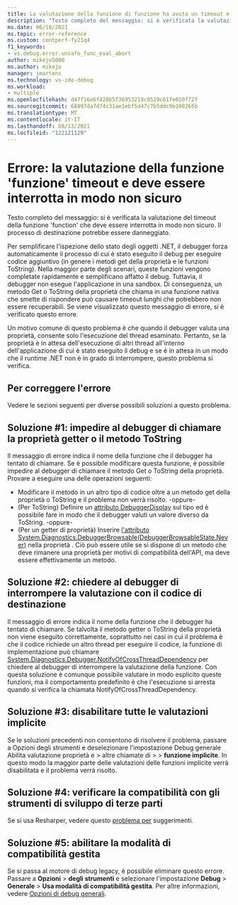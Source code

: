 ```yaml
---
title: La valutazione della funzione di funzione ha avuto un timeout e deve essere interrotta in modo non &apos; &apos; sicuro | Microsoft Docs
description: "Testo completo del messaggio: si è verificata la valutazione del timeout della funzione 'function' che deve essere interrotta in modo non sicuro."
ms.date: 06/18/2021
ms.topic: error-reference
ms.custom: contperf-fy21q4
f1_keywords:
- vs.debug.error.unsafe_func_eval_abort
author: mikejo5000
ms.author: mikejo
manager: jmartens
ms.technology: vs-ide-debug
ms.workload:
- multiple
ms.openlocfilehash: d47f16e6f428b5f36953218c0519c61fe650f72f
ms.sourcegitcommit: 68897da7d74c31ae1ebf5d47c7b5ddc9b108265b
ms.translationtype: MT
ms.contentlocale: it-IT
ms.lasthandoff: 08/13/2021
ms.locfileid: "122121129"
---
```

# <a name="error-evaluating-the-function-39function39-timed-out-and-needed-to-be-aborted-in-an-unsafe-way"></a>Errore: la valutazione della funzione &#39;funzione&#39; timeout e deve essere interrotta in modo non sicuro

Testo completo del messaggio: si è verificata la valutazione del timeout della funzione 'function' che deve essere interrotta in modo non sicuro. Il processo di destinazione potrebbe essere danneggiato.

Per semplificare l'ispezione dello stato degli oggetti .NET, il debugger forza automaticamente il processo di cui è stato eseguito il debug per eseguire codice aggiuntivo (in genere i metodi get della proprietà e le funzioni ToString). Nella maggior parte degli scenari, queste funzioni vengono completate rapidamente e semplificano affatto il debug. Tuttavia, il debugger non esegue l'applicazione in una sandbox. Di conseguenza, un metodo Get o ToString della proprietà che chiama in una funzione nativa che smette di rispondere può causare timeout lunghi che potrebbero non essere recuperabili. Se viene visualizzato questo messaggio di errore, si è verificato questo errore.

Un motivo comune di questo problema è che quando il debugger valuta una proprietà, consente solo l'esecuzione del thread esaminato. Pertanto, se la proprietà è in attesa dell'esecuzione di altri thread all'interno dell'applicazione di cui è stato eseguito il debug e se è in attesa in un modo che il runtime .NET non è in grado di interrompere, questo problema si verifica.

## <a name="to-correct-this-error"></a>Per correggere l'errore

Vedere le sezioni seguenti per diverse possibili soluzioni a questo problema.

## <a name="solution-1-prevent-the-debugger-from-calling-the-getter-property-or-tostring-method"></a>Soluzione #1: impedire al debugger di chiamare la proprietà getter o il metodo ToString

Il messaggio di errore indica il nome della funzione che il debugger ha tentato di chiamare. Se è possibile modificare questa funzione, è possibile impedire al debugger di chiamare il metodo Get o ToString della proprietà. Provare a eseguire una delle operazioni seguenti:

* Modificare il metodo in un altro tipo di codice oltre a un metodo get della proprietà o ToString e il problema non verrà risolto.
  -oppure-
* (Per ToString) Definire un [attributo DebuggerDisplay](../debugger/using-the-debuggerdisplay-attribute.md) sul tipo ed è possibile fare in modo che il debugger valuti un valore diverso da ToString.
  -oppure-
* (Per un getter di proprietà) Inserire [l'attributo System.Diagnostics.DebuggerBrowsable(DebuggerBrowsableState.Never)](/dotnet/api/system.diagnostics.debuggerbrowsableattribute) nella proprietà . Ciò può essere utile se si dispone di un metodo che deve rimanere una proprietà per motivi di compatibilità dell'API, ma deve essere effettivamente un metodo.

## <a name="solution-2-have-the-target-code-ask-the-debugger-to-abort-the-evaluation"></a>Soluzione #2: chiedere al debugger di interrompere la valutazione con il codice di destinazione

Il messaggio di errore indica il nome della funzione che il debugger ha tentato di chiamare. Se talvolta il metodo getter o ToString della proprietà non viene eseguito correttamente, soprattutto nei casi in cui il problema è che il codice richiede un altro thread per eseguire il codice, la funzione di implementazione può chiamare [System.Diagnostics.Debugger.NotifyOfCrossThreadDependency](/dotnet/api/system.diagnostics.debugger.notifyofcrossthreaddependency) per chiedere al debugger di interrompere la valutazione della funzione. Con questa soluzione è comunque possibile valutare in modo esplicito queste funzioni, ma il comportamento predefinito è che l'esecuzione si arresta quando si verifica la chiamata NotifyOfCrossThreadDependency.

## <a name="solution-3-disable-all-implicit-evaluation"></a>Soluzione #3: disabilitare tutte le valutazioni implicite

Se le soluzioni precedenti non consentono di risolvere il problema, passare a Opzioni degli strumenti e deselezionare l'impostazione Debug generale Abilita valutazione proprietà e  >  altre chiamate di   >    >  **funzione implicite**. In questo modo la maggior parte delle valutazioni delle funzioni implicite verrà disabilitata e il problema verrà risolto.

## <a name="solution-4-check-compatibility-with-third-party-developer-tools"></a>Soluzione #4: verificare la compatibilità con gli strumenti di sviluppo di terze parti

Se si usa Resharper, vedere questo [problema per](https://youtrack.jetbrains.com/issue/RSRP-476824) suggerimenti.

## <a name="solution-5-enable-managed-compatibility-mode"></a>Soluzione #5: abilitare la modalità di compatibilità gestita

Se si passa al motore di debug legacy, è possibile eliminare questo errore. Passare a **Opzioni**  >  **degli strumenti** e selezionare l'impostazione **Debug**  >  **Generale**  >  **Usa modalità di compatibilità gestita**. Per altre informazioni, vedere [Opzioni di debug generali](../debugger/general-debugging-options-dialog-box.md).
